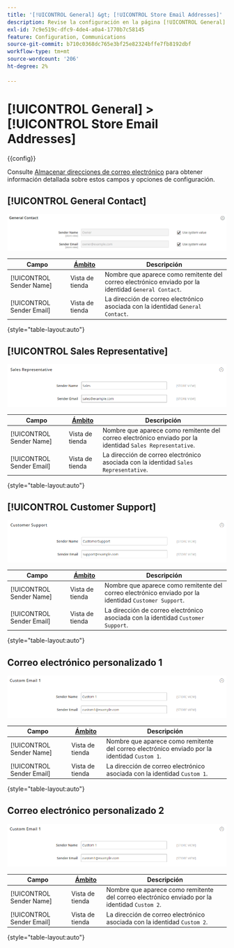 ```yaml
---
title: '[!UICONTROL General] &gt; [!UICONTROL Store Email Addresses]'
description: Revise la configuración en la página [!UICONTROL General] &gt; [!UICONTROL Store Email Addresses] del administrador de Commerce.
exl-id: 7c9e519c-dfc9-4de4-a0a4-1770b7c58145
feature: Configuration, Communications
source-git-commit: b710c0368dc765e3bf25e82324bffe7fb8192dbf
workflow-type: tm+mt
source-wordcount: '206'
ht-degree: 2%

---
```


# [!UICONTROL General] > [!UICONTROL Store Email Addresses]

{{config}}

Consulte [Almacenar direcciones de correo electrónico](../../getting-started/store-details.md#store-email-addresses) para obtener información detallada sobre estos campos y opciones de configuración.

## [!UICONTROL General Contact]

![Almacenar direcciones de correo electrónico > Contacto general](./assets/store-email-addresses-general-contact.png)<!-- zoom -->

| Campo | [Ámbito](../../getting-started/websites-stores-views.md#scope-settings) | Descripción |
|--- |--- |--- |
| [!UICONTROL Sender Name] | Vista de tienda | Nombre que aparece como remitente del correo electrónico enviado por la identidad `General Contact`. |
| [!UICONTROL Sender Email] | Vista de tienda | La dirección de correo electrónico asociada con la identidad `General Contact`. |

{style="table-layout:auto"}

## [!UICONTROL Sales Representative]

![Almacenar direcciones de correo electrónico > Representante de ventas](./assets/store-email-addresses-sales-rep.png)<!-- zoom -->

| Campo | [Ámbito](../../getting-started/websites-stores-views.md#scope-settings) | Descripción |
|--- |--- |--- |
| [!UICONTROL Sender Name] | Vista de tienda | Nombre que aparece como remitente del correo electrónico enviado por la identidad `Sales Representative`. |
| [!UICONTROL Sender Email] | Vista de tienda | La dirección de correo electrónico asociada con la identidad `Sales Representative`. |

{style="table-layout:auto"}

## [!UICONTROL Customer Support]

![Almacenar direcciones de correo electrónico > Atención al cliente](./assets/store-email-addresses-customer-support.png)<!-- zoom -->

| Campo | [Ámbito](../../getting-started/websites-stores-views.md#scope-settings) | Descripción |
|--- |--- |--- |
| [!UICONTROL Sender Name] | Vista de tienda | Nombre que aparece como remitente del correo electrónico enviado por la identidad `Customer Support`. |
| [!UICONTROL Sender Email] | Vista de tienda | La dirección de correo electrónico asociada con la identidad `Customer Support`. |

{style="table-layout:auto"}

## Correo electrónico personalizado 1

![Almacenar direcciones de correo electrónico > Correo electrónico personalizado 1](./assets/store-email-addresses-custom-email1.png)<!-- zoom -->

| Campo | [Ámbito](../../getting-started/websites-stores-views.md#scope-settings) | Descripción |
|--- |--- |--- |
| [!UICONTROL Sender Name] | Vista de tienda | Nombre que aparece como remitente del correo electrónico enviado por la identidad `Custom 1`. |
| [!UICONTROL Sender Email] | Vista de tienda | La dirección de correo electrónico asociada con la identidad `Custom 1`. |

{style="table-layout:auto"}

## Correo electrónico personalizado 2

![Almacenar direcciones de correo electrónico > Correo electrónico personalizado 2](./assets/store-email-addresses-custom-email1.png)<!-- zoom -->

| Campo | [Ámbito](../../getting-started/websites-stores-views.md#scope-settings) | Descripción |
|--- |--- |--- |
| [!UICONTROL Sender Name] | Vista de tienda | Nombre que aparece como remitente del correo electrónico enviado por la identidad `Custom 2`. |
| [!UICONTROL Sender Email] | Vista de tienda | La dirección de correo electrónico asociada con la identidad `Custom 2`. |

{style="table-layout:auto"}
